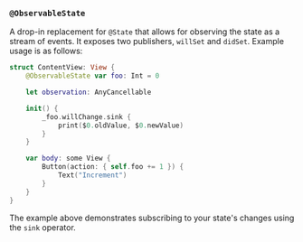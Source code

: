### `@ObservableState` 

A drop-in replacement for `@State` that allows for observing the state as a stream of events. It exposes two publishers, `willSet` and `didSet`. Example usage is as follows:

```swift
struct ContentView: View {
    @ObservableState var foo: Int = 0

    let observation: AnyCancellable

    init() {
        _foo.willChange.sink {
            print($0.oldValue, $0.newValue)
        }
    }

    var body: some View {
        Button(action: { self.foo += 1 }) {
            Text("Increment")
        }
    }
}
```

The example above demonstrates subscribing to your state's changes using the `sink` operator.